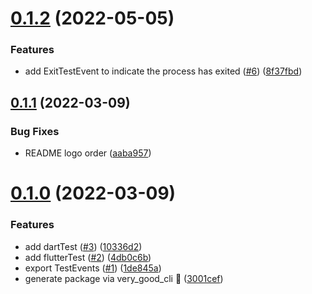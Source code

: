 # [0.1.2](https://github.com/VeryGoodOpenSource/very_good_test_runner/compare/v0.1.1...v0.1.2) (2022-05-05)

### Features

- add ExitTestEvent to indicate the process has exited ([#6](https://github.com/VeryGoodOpenSource/very_good_test_runner/issues/6)) ([8f37fbd](https://github.com/VeryGoodOpenSource/very_good_test_runner/commit/8f37fbde9dafaef5702b75c8aad06e4fdca0d015))

## [0.1.1](https://github.com/VeryGoodOpenSource/very_good_test_runner/compare/v0.1.0...v0.1.1) (2022-03-09)

### Bug Fixes

- README logo order ([aaba957](https://github.com/VeryGoodOpenSource/very_good_test_runner/commit/aaba957d3bc6739e7d7314cdb8a0dd1fae5e696d))

# [0.1.0](https://github.com/VeryGoodOpenSource/very_good_test_runner/compare/3001cef12ee5fb5c52a1652ff24209037a225ece...v0.1.0) (2022-03-09)

### Features

- add dartTest ([#3](https://github.com/VeryGoodOpenSource/very_good_test_runner/issues/3)) ([10336d2](https://github.com/VeryGoodOpenSource/very_good_test_runner/commit/10336d2bce2fbb0e19d85d636737dcc7b92b8e77))
- add flutterTest ([#2](https://github.com/VeryGoodOpenSource/very_good_test_runner/issues/2)) ([4db0c6b](https://github.com/VeryGoodOpenSource/very_good_test_runner/commit/4db0c6b0da2d99acad0582a33b8e5885bdc6bf36))
- export TestEvents ([#1](https://github.com/VeryGoodOpenSource/very_good_test_runner/issues/1)) ([1de845a](https://github.com/VeryGoodOpenSource/very_good_test_runner/commit/1de845a0f6ce3fcbdfc77d10f76fe38f4c77a858))
- generate package via very_good_cli 🦄 ([3001cef](https://github.com/VeryGoodOpenSource/very_good_test_runner/commit/3001cef12ee5fb5c52a1652ff24209037a225ece))
